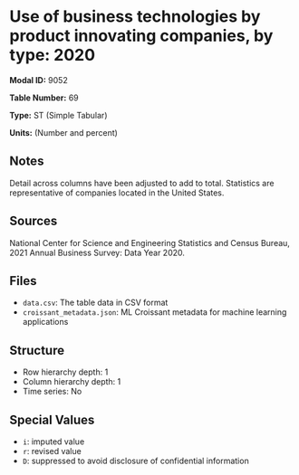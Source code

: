 # Use of business technologies by product innovating companies, by type: 2020

**Modal ID:** 9052

**Table Number:** 69

**Type:** ST (Simple Tabular)

**Units:** (Number and percent)

## Notes

Detail across columns have been adjusted to add to total. Statistics are representative of companies located in the United States.

## Sources

National Center for Science and Engineering Statistics and Census Bureau, 2021 Annual Business Survey: Data Year 2020.

## Files

- `data.csv`: The table data in CSV format
- `croissant_metadata.json`: ML Croissant metadata for machine learning applications

## Structure

- Row hierarchy depth: 1
- Column hierarchy depth: 1
- Time series: No

## Special Values

- `i`: imputed value
- `r`: revised value
- `D`: suppressed to avoid disclosure of confidential information
